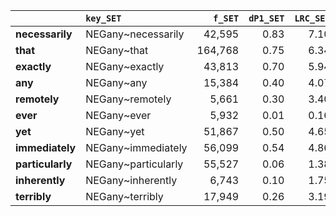 |                  | `key_SET`           |   `f_SET` |   `dP1_SET` |   `LRC_SET` |   `P1_SET` |   `G2_SET` | `l1_SET`   |   `f1_SET` |   `f2_SET` |    `N_SET` |   `exp_f_SET` |   `unexp_f_SET` |   `unexp_r_SET` |   `odds_r_disc_SET` |   `t_SET` |   `MI_SET` | `key_MIR`           |   `f_MIR` |   `dP1_MIR` |   `LRC_MIR` |   `P1_MIR` |   `G2_MIR` | `l1_MIR`   |   `f1_MIR` |   `f2_MIR` |   `N_MIR` |   `exp_f_MIR` |   `unexp_f_MIR` |   `unexp_r_MIR` |   `odds_r_disc_MIR` |   `t_MIR` |   `MI_MIR` |   `mean_f` |   `mean_dP1` |   `mean_LRC` |   `mean_P1` |   `mean_G2` |    `mean_f1` |   `mean_f2` |      `mean_N` |   `mean_expF` |   `mean_unexpF` |   `mean_unexpR` |   `mean_oddsRDisc` |   `mean_t` |   `mean_MI` |   `r_f_MIR` |   `r_f1_MIR` |   `r_f2_MIR` |   `r_N_MIR` |
|:-----------------|:--------------------|----------:|------------:|------------:|-----------:|-----------:|:-----------|-----------:|-----------:|-----------:|--------------:|----------------:|----------------:|--------------------:|----------:|-----------:|:--------------------|----------:|------------:|------------:|-----------:|-----------:|:-----------|-----------:|-----------:|----------:|--------------:|----------------:|----------------:|--------------------:|----------:|-----------:|-----------:|-------------:|-------------:|------------:|------------:|-------------:|------------:|--------------:|--------------:|----------------:|----------------:|-------------------:|-----------:|------------:|------------:|-------------:|-------------:|------------:|
| **necessarily**  | NEGany~necessarily  |    42,595 |        0.83 |        7.10 |       0.87 | 230,256.76 | NEGATED    |  3,173,681 |     48,947 | 72,839,571 |      2,132.66 |       40,462.34 |            0.95 |                2.17 |    196.05 |       1.30 | NEGmir~necessarily  |       963 |        0.70 |        4.39 |       0.87 |   2,597.66 | NEGMIR     |    291,735 |      1,107 | 1,701,929 |        189.76 |          773.24 |            0.80 |                1.51 |     24.92 |       0.71 | 593,171.33 |         0.76 |         5.74 |        0.87 |  116,427.21 | 1,732,708.00 |   25,027.00 | 37,270,750.00 |      1,161.21 |       20,617.79 |            0.88 |               1.84 |     110.48 |        1.00 |        0.02 |         0.09 |         0.02 |        0.02 |
| **that**         | NEGany~that         |   164,768 |        0.75 |        6.34 |       0.79 | 831,134.96 | NEGATED    |  3,173,681 |    208,262 | 72,839,571 |      9,074.15 |      155,693.85 |            0.94 |                1.94 |    383.56 |       1.26 | NEGmir~that         |     4,308 |        0.61 |        3.90 |       0.78 |   9,957.28 | NEGMIR     |    291,735 |      5,494 | 1,701,929 |        941.75 |        3,366.25 |            0.78 |                1.25 |     51.29 |       0.66 | 641,374.67 |         0.68 |         5.12 |        0.79 |  420,546.12 | 1,732,708.00 |  106,878.00 | 37,270,750.00 |      5,007.95 |       79,530.05 |            0.86 |               1.60 |     217.42 |        0.96 |        0.03 |         0.09 |         0.03 |        0.02 |
| **exactly**      | NEGany~exactly      |    43,813 |        0.70 |        5.94 |       0.75 | 210,126.00 | NEGATED    |  3,173,681 |     58,643 | 72,839,571 |      2,555.12 |       41,257.88 |            0.94 |                1.82 |    197.11 |       1.23 | NEGmir~exactly      |       813 |        0.61 |        3.57 |       0.78 |   1,860.71 | NEGMIR     |    291,735 |      1,041 | 1,701,929 |        178.44 |          634.56 |            0.78 |                1.24 |     22.25 |       0.66 | 594,954.33 |         0.66 |         4.76 |        0.76 |  105,993.36 | 1,732,708.00 |   29,842.00 | 37,270,750.00 |      1,366.78 |       20,946.22 |            0.86 |               1.53 |     109.68 |        0.95 |        0.02 |         0.09 |         0.02 |        0.02 |
| **any**          | NEGany~any          |    15,384 |        0.40 |        4.07 |       0.45 |  50,880.76 | NEGATED    |  3,173,681 |     34,382 | 72,839,571 |      1,498.05 |       13,885.95 |            0.90 |                1.25 |    111.95 |       1.01 | NEGmir~any          |     1,066 |        0.72 |        4.65 |       0.89 |   2,985.73 | NEGMIR     |    291,735 |      1,197 | 1,701,929 |        205.18 |          860.82 |            0.81 |                1.59 |     26.37 |       0.72 | 586,240.83 |         0.56 |         4.36 |        0.67 |   26,933.25 | 1,732,708.00 |   17,789.50 | 37,270,750.00 |        851.62 |        7,373.38 |            0.86 |               1.42 |      69.16 |        0.86 |        0.07 |         0.09 |         0.03 |        0.02 |
| **remotely**     | NEGany~remotely     |     5,661 |        0.30 |        3.40 |       0.34 |  15,284.42 | NEGATED    |  3,173,681 |     16,426 | 72,839,571 |        715.70 |        4,945.31 |            0.87 |                1.06 |     65.73 |       0.90 | NEGmir~remotely     |     1,840 |        0.62 |        3.79 |       0.79 |   4,256.31 | NEGMIR     |    291,735 |      2,341 | 1,701,929 |        401.28 |        1,438.72 |            0.78 |                1.25 |     33.54 |       0.66 | 581,947.33 |         0.46 |         3.59 |        0.57 |    9,770.36 | 1,732,708.00 |    9,383.50 | 37,270,750.00 |        558.49 |        3,192.01 |            0.83 |               1.16 |      49.63 |        0.78 |        0.33 |         0.09 |         0.14 |        0.02 |
| **ever**         | NEGany~ever         |     5,932 |        0.01 |        0.16 |       0.05 |     183.91 | NEGATED    |  3,173,681 |    114,075 | 72,839,571 |      4,970.34 |          961.66 |            0.16 |                0.08 |     12.49 |       0.08 | NEGmir~ever         |     4,709 |        0.76 |        5.63 |       0.93 |  14,253.47 | NEGMIR     |    291,735 |      5,060 | 1,701,929 |        867.36 |        3,841.64 |            0.82 |                1.82 |     55.98 |       0.73 | 599,198.67 |         0.38 |         2.89 |        0.49 |    7,218.69 | 1,732,708.00 |   59,567.50 | 37,270,750.00 |      2,918.85 |        2,401.65 |            0.49 |               0.95 |      34.23 |        0.41 |        0.79 |         0.09 |         0.04 |        0.02 |
| **yet**          | NEGany~yet          |    51,867 |        0.50 |        4.65 |       0.54 | 197,610.29 | NEGATED    |  3,173,681 |     95,763 | 72,839,571 |      4,172.47 |       47,694.53 |            0.92 |                1.42 |    209.42 |       1.09 | NEGmir~yet          |       320 |        0.22 |        1.11 |       0.39 |     223.08 | NEGMIR     |    291,735 |        815 | 1,701,929 |        139.70 |          180.30 |            0.56 |                0.50 |     10.08 |       0.36 | 602,363.50 |         0.36 |         2.88 |        0.47 |   98,916.68 | 1,732,708.00 |   48,289.00 | 37,270,750.00 |      2,156.09 |       23,937.41 |            0.74 |               0.96 |     109.75 |        0.73 |        0.01 |         0.09 |         0.01 |        0.02 |
| **immediately**  | NEGany~immediately  |    56,099 |        0.54 |        4.86 |       0.58 | 224,058.80 | NEGATED    |  3,173,681 |     96,973 | 72,839,571 |      4,225.19 |       51,873.81 |            0.92 |                1.49 |    219.01 |       1.12 | NEGmir~immediately  |       403 |        0.17 |        0.84 |       0.34 |     191.87 | NEGMIR     |    291,735 |      1,195 | 1,701,929 |        204.84 |          198.16 |            0.49 |                0.39 |      9.87 |       0.29 | 603,347.67 |         0.35 |         2.85 |        0.46 |  112,125.34 | 1,732,708.00 |   49,084.00 | 37,270,750.00 |      2,215.02 |       26,035.98 |            0.71 |               0.94 |     114.44 |        0.71 |        0.01 |         0.09 |         0.01 |        0.02 |
| **particularly** | NEGany~particularly |    55,527 |        0.06 |        1.38 |       0.11 |  37,272.26 | NEGATED    |  3,173,681 |    513,668 | 72,839,571 |     22,380.94 |       33,146.06 |            0.60 |                0.43 |    140.66 |       0.39 | NEGmir~particularly |     9,243 |        0.54 |        3.43 |       0.71 |  18,583.63 | NEGMIR     |    291,735 |     13,003 | 1,701,929 |      2,228.90 |        7,014.10 |            0.76 |                1.09 |     72.96 |       0.62 | 676,142.83 |         0.30 |         2.40 |        0.41 |   27,927.95 | 1,732,708.00 |  263,335.50 | 37,270,750.00 |     12,304.92 |       20,080.08 |            0.68 |               0.76 |     106.81 |        0.51 |        0.17 |         0.09 |         0.03 |        0.02 |
| **inherently**   | NEGany~inherently   |     6,743 |        0.10 |        1.75 |       0.14 |   7,021.95 | NEGATED    |  3,173,681 |     47,803 | 72,839,571 |      2,082.82 |        4,660.18 |            0.69 |                0.56 |     56.75 |       0.51 | NEGmir~inherently   |     2,864 |        0.39 |        2.40 |       0.56 |   3,925.26 | NEGMIR     |    291,735 |      5,133 | 1,701,929 |        879.87 |        1,984.13 |            0.69 |                0.79 |     37.08 |       0.51 | 587,993.17 |         0.24 |         2.07 |        0.35 |    5,473.60 | 1,732,708.00 |   26,468.00 | 37,270,750.00 |      1,481.34 |        3,322.16 |            0.69 |               0.67 |      46.91 |        0.51 |        0.42 |         0.09 |         0.11 |        0.02 |
| **terribly**     | NEGany~terribly     |    17,949 |        0.26 |        3.19 |       0.30 |  43,741.22 | NEGATED    |  3,173,681 |     58,964 | 72,839,571 |      2,569.11 |       15,379.89 |            0.86 |                0.98 |    114.80 |       0.84 | NEGmir~terribly     |     1,567 |        0.17 |        1.09 |       0.34 |     764.42 | NEGMIR     |    291,735 |      4,610 | 1,701,929 |        790.22 |          776.78 |            0.50 |                0.40 |     19.62 |       0.30 | 591,417.67 |         0.22 |         2.14 |        0.32 |   22,252.82 | 1,732,708.00 |   31,787.00 | 37,270,750.00 |      1,679.67 |        8,078.33 |            0.68 |               0.69 |      67.21 |        0.57 |        0.09 |         0.09 |         0.08 |        0.02 |